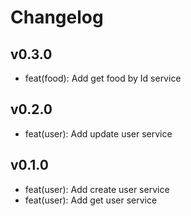 # Changelog

## v0.3.0

- feat(food): Add get food by Id service

## v0.2.0

-   feat(user): Add update user service

## v0.1.0

-   feat(user): Add create user service
-   feat(user): Add get user service
